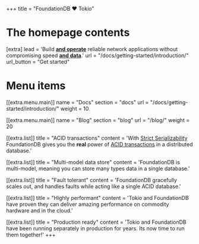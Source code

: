 +++
title = "FoundationDB ❤️ Tokio"


# The homepage contents
[extra]
lead = 'Build <u><b>and operate</b></u> reliable network applications without compromising speed <u><b>and data</b></u>.'
url = "/docs/getting-started/introduction/"
url_button = "Get started"

# Menu items
[[extra.menu.main]]
name = "Docs"
section = "docs"
url = "/docs/getting-started/introduction/"
weight = 10

[[extra.menu.main]]
name = "Blog"
section = "blog"
url = "/blog/"
weight = 20

[[extra.list]]
title = "ACID transactions"
content = 'With <a href="https://apple.github.io/foundationdb/developer-guide.html#transactions-in-foundationdb">Strict Serializability</a> FoundationDB gives you the <b>real</b> power of <a href="https://apple.github.io/foundationdb/transaction-manifesto.html">ACID transactions</a> in a distributed database.'

[[extra.list]]
title = "Multi-model data store"
content = 'FoundationDB is multi-model, meaning you can store many types data in a single database.'

[[extra.list]]
title = "Fault tolerant"
content = 'FoundationDB gracefully scales out, and handles faults while acting like a single ACID database.'

[[extra.list]]
title = "Highly performant"
content = 'Tokio and FoundationDB have proven they can deliver amazing performance on commodity hardware and in the cloud.'

[[extra.list]]
title = "Production ready"
content = 'Tokio and FoundationDB have been running separately in production for years. Its now time to run them together!'
+++
